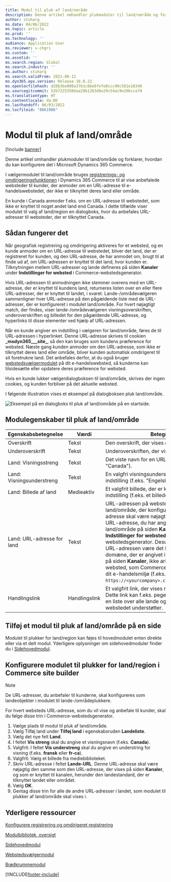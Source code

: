 ```yaml
---
title: Modul til pluk af land/område
description: Denne artikel omhandler plukmoduler til land/område og forklarer, hvordan du kan konfigurere det i Microsoft Dynamics 365 Commerce.
author: stuharg
ms.date: 04/06/2022
ms.topic: article
ms.prod: ''
ms.technology: ''
audience: Application User
ms.reviewer: v-chgri
ms.custom: ''
ms.assetid: ''
ms.search.region: Global
ms.search.industry: ''
ms.author: stuharg
ms.search.validFrom: 2021-08-12
ms.dyn365.ops.version: Release 10.0.22
ms.openlocfilehash: d20b3be008a37b1c86e6fefe0ccc90c581e18340
ms.sourcegitcommit: 52b7225350daa29b1263d8e29c54ac9e20bcca70
ms.translationtype: HT
ms.contentlocale: da-DK
ms.lasthandoff: 06/03/2022
ms.locfileid: "8861986"
---
```

# <a name="countryregion-picker-module"></a>Modul til pluk af land/område

[!include [banner](includes/banner.md)]

Denne artikel omhandler plukmoduler til land/område og forklarer, hvordan du kan konfigurere det i Microsoft Dynamics 365 Commerce.

I vælgermodulet til land/område bruges [registrerings- og omdirigeringsfunktionen](geo-detection-redirection.md) i Dynamics 365 Commerce til at vise anbefalede websteder til kunder, der anmoder om en URL-adresse til e-handelswebstedet, der ikke er tilknyttet deres land eller område.

En kunde i Canada anmoder f.eks. om en URL-adresse til webstedet, som ikke er knyttet til noget andet land end Canada. I dette tilfælde viser modulet til valg af land/region en dialogboks, hvor du anbefales URL-adresser til websteder, der er tilknyttet Canada. 

## <a name="how-it-works"></a>Sådan fungerer det

Når geografisk registrering og omdirigering aktiveres for et websted, og en kunde anmoder om en URL-adresse til webstedet, bliver det land, der er registreret for kunden, og den URL-adresse, de har anmodet om, brugt til at finde ud af, om URL-adressen er knyttet til det land, hvor kunden er. Tilknytningen mellem URL-adresser og lande defineres på siden **Kanaler** under **Indstillinger for websted** i Commerce-webstedsgenerator. 

Hvis URL-adressen til anmodningen ikke stemmer overens med en URL-adresse, der er knyttet til kundens land, returneres listen over en eller flere URL-adresser, der er knyttet til landet, i svaret. Lande-/områdevælgeren sammenligner hver URL-adresse på den pågældende liste med de URL-adresser, der er konfigureret i modulet land/område. For hvert nøjagtigt match, der findes, viser lande-/områdevælgeren visningsoverskriften, underoverskriften og billedet for den pågældende URL-adresse, og hyperlinks til disse elementer ved hjælp af URL-adressen.

Når en kunde angiver en indstilling i vælgeren for land/område, føres de til URL-adressen i hyperlinket. Denne URL-adresse skrives til cookien **\_msdyn365\_\_\_site\_**, så den kan bruges som kundens præference for websted. Næste gang kunden anmoder om den URL-adresse, som ikke er tilknyttet deres land eller område, bliver kunden automatisk omdirigeret til sit foretrukne land. Det anbefales derfor, at du også bruger [webstedsvælgermodulet](site-selector.md) på dit e-handelswebsted, så kunderne kan tilsidesætte eller opdatere deres præference for websted. 

Hvis en kunde lukker vælgerdialogboksen til land/område, skrives der ingen cookies, og kunden forbliver på det aktuelle websted. 

I følgende illustration vises et eksempel på dialogboksen pluk land/område.

![Eksempel på en dialogboks til pluk af land/område på en startside.](./media/Geo_country-region-module-insitu.png)

## <a name="countryregion-picker-module-properties"></a>Modulegenskaber til pluk af land/område

| Egenskabsbetegnelse              | Værdi       | Betegnelse                                                  |
| -------------------------- | ----------- | ------------------------------------------------------------ |
| Overskrift                    | Tekst        | Den overskrift, der vises øverst i dialogboksen.       |
| Underoverskrift                 | Tekst        | Underoverskriften, der vises under overskriften.               |
| Land: Visningsstreng    | Tekst        | Det viste navn for en URL-indstilling (f.eks. "Canada").   |
| Land: Visningsunderstreng | Tekst        | En valgfri visningsunderstreng til en URL-indstilling (f.eks. "Engelsk" eller "Fransk"). |
| Land: Billede af land     | Medieaktiv | Et valgfrit billede, der er knyttet til en URL-indstilling (f.eks. et billede af det canadiske flag). |
| Land: URL-adresse for land       | Tekst        | URL-adressen på webstedet for det land/område, der konfigureres. Denne URL-adresse skal være nøjagtig den samme som den URL-adresse, du har angivet for dette land/område på siden **Kanaler** under **Indstillinger for websted** i Commerce-webstedsgenerator. Desuden skal domænet for URL-adressen være det brugerdefinerede domæne, der er angivet i feltet **Match domæne** på siden **Kanaler**, ikke arbejdsadressen på det websted, som Commerce leverer, når du opretter dit e-handelsmiljø (f.eks. URL-adressen `https://<yourcompany>.commerce.dynamics.com/`). |
| Handlingslink                | Handlingslink | Et valgfrit link, der vises nederst i dialogboksen. Dette link kan f.eks. pege på en intern side med en liste over alle lande og områder, som webstedet understøtter. |

## <a name="add-a-countryregion-picker-module-to-a-page"></a>Tilføj et modul til pluk af land/område på en side

Modulet til plukker for land/region kan føjes til hovedmodulet enten direkte eller via et delt modul. Yderligere oplysninger om sidehovedmoduler finder du i [Sidehovedmodul](author-header-module.md).

## <a name="configure-the-countryregion-picker-module-in-commerce-site-builder"></a>Konfigurere modulet til plukker for land/region i Commerce site builder

> [!NOTE]
> De URL-adresser, du anbefaler til kunderne, skal konfigureres som landeobjekter i modulet til lande-/områdeplukkere.

For hvert websteds URL-adresse, som du vil vise og anbefale til kunder, skal du følge disse trin i Commerce-webstedsgenerator.

1. Vælge plads til modul til pluk af land/område.
1. Vælg Tilføj land under **Tilføj land** i egenskabsruden **Landeliste**.
1. Vælg det nye felt **Land**.
1. I feltet **Vis streng** skal du angive et visningsnavn (f.eks. **Canada**).
1. Valgfrit: I feltet **Vis understreng** skal du angive en understring for visning (f.eks. **fransk** eller **fr-ca**).
1. Valgfrit: Vælg et billede fra mediebiblioteket.
1. Skriv URL-adresse i feltet **Lande-URL**. Denne URL-adresse skal være nøjagtig den samme som den URL-adresse, der vises på siden **Kanaler**, og som er knyttet til kanalen, herunder den landestandard, der er tilknyttet landet eller området. 
1. Vælg **OK**.
1. Gentag disse trin for alle de andre URL-adresser i landet, som modulet til plukker af land/område skal vises i.

## <a name="additional-resources"></a>Yderligere ressourcer

[Konfigurere registrering og omdirigeret registrering](geo-detection-redirection.md)

[Modulbibliotek, oversigt](starter-kit-overview.md)

[Sidehovedmodul](author-header-module.md)

[Webstedsvælgermodul](site-selector.md)

[Brødkrummemodul](add-breadcrumb.md)

[!INCLUDE[footer-include](../includes/footer-banner.md)]
